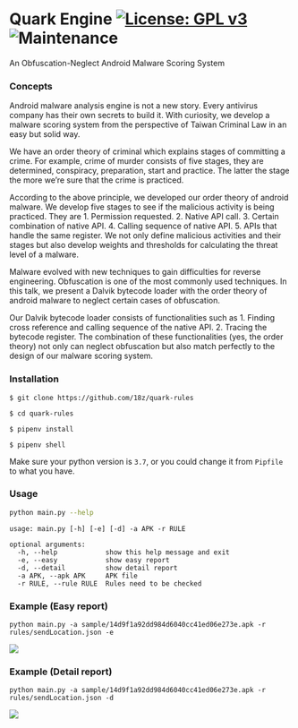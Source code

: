 # Quark Engine [![License: GPL v3](https://img.shields.io/badge/License-GPLv3-blue.svg)](https://github.com/18z/quark-rules/blob/master/LICENSE) ![Maintenance](https://img.shields.io/maintenance/yes/2019.svg?style=flat-square)
An Obfuscation-Neglect Android Malware Scoring System

### Concepts

Android malware analysis engine is not a new story. Every antivirus company has their own secrets to build it. With curiosity, we develop a malware scoring system from the perspective of Taiwan Criminal Law in an easy but solid way. 

We have an order theory of criminal which explains stages of committing a crime. For example, crime of murder consists of five stages, they are determined, conspiracy, preparation, start and practice. The latter the stage the more we’re sure that the crime is practiced. 

According to the above principle, we developed our order theory of android malware. We develop five stages to see if the malicious activity is being practiced. They are 1. Permission requested. 2. Native API call. 3. Certain combination of native API. 4. Calling sequence of native API. 5. APIs that handle the same register. We not only define malicious activities and their stages but also develop weights and thresholds for calculating the threat level of a malware. 

Malware evolved with new techniques to gain difficulties for reverse engineering. Obfuscation is one of the most commonly used techniques. In this talk, we present a Dalvik bytecode loader with the order theory of android malware to neglect certain cases of obfuscation. 

Our Dalvik bytecode loader consists of functionalities such as 1. Finding cross reference and calling sequence of the native API. 2. Tracing the bytecode register. The combination of these functionalities (yes, the order theory) not only can neglect obfuscation but also match perfectly to the design of our malware scoring system.


### Installation

```bash=
$ git clone https://github.com/18z/quark-rules

$ cd quark-rules

$ pipenv install

$ pipenv shell
```

Make sure your python version is `3.7`, or you could change it from `Pipfile` to what you have.

### Usage

```bash
python main.py --help
```


```
usage: main.py [-h] [-e] [-d] -a APK -r RULE

optional arguments:
  -h, --help            show this help message and exit
  -e, --easy            show easy report
  -d, --detail          show detail report
  -a APK, --apk APK     APK file
  -r RULE, --rule RULE  Rules need to be checked
```

### Example (Easy report)
```
python main.py -a sample/14d9f1a92dd984d6040cc41ed06e273e.apk -r rules/sendLocation.json -e
```
![](https://i.imgur.com/cNOsyO9.png)

### Example (Detail report)
```
python main.py -a sample/14d9f1a92dd984d6040cc41ed06e273e.apk -r rules/sendLocation.json -d
```

![](https://i.imgur.com/DK8c3cL.png)
